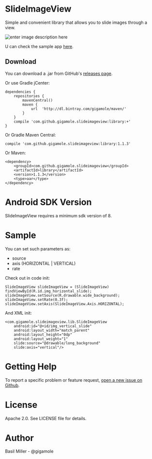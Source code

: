 SlideImageView
===================
Simple and convenient library that allows you to slide images through a view.

![enter image description here](https://lh5.googleusercontent.com/-2BiBFz-OW_s/VU_EPv33XMI/AAAAAAAAAcc/nGie_kBoZQ8/w244-h368-no/siv.gif)

U can check the sample app [here](https://github.com/GIGAMOLE/SlideImageView/tree/master/app).

Download
------------

You can download a .jar from GitHub's [releases page](https://github.com/GIGAMOLE/SlideImageView/releases).

Or use Gradle jCenter:

    dependencies {
        repositories {
            mavenCentral()
            maven {
                url  'http://dl.bintray.com/gigamole/maven/'
            }
        }
        compile 'com.github.gigamole.slideimageview:library:+'
    }

Or Gradle Maven Central:

    compile 'com.github.gigamole.slideimageview:library:1.1.3'

Or Maven:

    <dependency>
	    <groupId>com.github.gigamole.slideimageview</groupId>
	    <artifactId>library</artifactId>
	    <version>1.1.3</version>
	    <type>aar</type>
    </dependency>

Android SDK Version
=========
SlideImageView requires a minimum sdk version of 8.

Sample
========

You can set such parameters as:

 - source
 - axis (HORIZONTAL | VERTICAL)
 - rate

Check out in code init:

    SlideImageView slideImageView = (SlideImageView) findViewById(R.id.img_horizontal_slide);
    slideImageView.setSource(R.drawable.wide_background);
    slideImageView.setRate(0.3f);
    slideImageView.setAxis(SlideImageView.Axis.HORIZONTAL);

And XML init:

    <com.gigamole.slideimageview.lib.SlideImageView
        android:id="@+id/img_vertical_slide"
        android:layout_width="match_parent"
        android:layout_height="0dp"
        android:layout_weight="1"
        slide:source="@drawable/long_background"
        slide:axis="vertical"/>

Getting Help
======

To report a specific problem or feature request, [open a new issue on Github](https://github.com/GIGAMOLE/SlideImageView/issues/new).

License
======
Apache 2.0. See LICENSE file for details.


Author
=======
Basil Miller - @gigamole